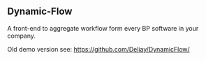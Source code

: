 Dynamic-Flow
----
A front-end to aggregate workflow form every BP software in your company.

Old demo version see: https://github.com/Deliay/DynamicFlow/
